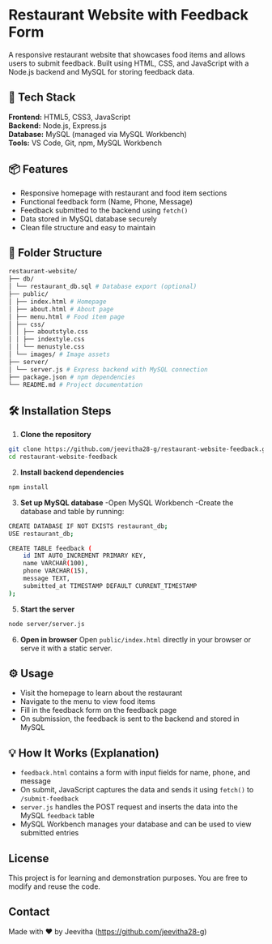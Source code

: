 # Restaurant Website with Feedback Form

A responsive restaurant website that showcases food items and allows users to submit feedback. Built using HTML, CSS, and JavaScript with a Node.js backend and MySQL for storing feedback data.


## 🔧 Tech Stack
**Frontend:** HTML5, CSS3, JavaScript  
**Backend:** Node.js, Express.js  
**Database:** MySQL (managed via MySQL Workbench)  
**Tools:** VS Code, Git, npm, MySQL Workbench


## 📦 Features
- Responsive homepage with restaurant and food item sections  
- Functional feedback form (Name, Phone, Message)  
- Feedback submitted to the backend using `fetch()`  
- Data stored in MySQL database securely  
- Clean file structure and easy to maintain

## 📁 Folder Structure
```bash
restaurant-website/
├── db/
│ └── restaurant_db.sql # Database export (optional)
├── public/
│ ├── index.html # Homepage
│ ├── about.html # About page
│ ├── menu.html # Food item page
│ ├── css/
│ │ ├── aboutstyle.css 
│ │ ├── indextyle.css 
│ │ └── menustyle.css
│ └── images/ # Image assets
├── server/
│ └── server.js # Express backend with MySQL connection
├── package.json # npm dependencies
└── README.md # Project documentation
```


## 🛠️ Installation Steps

1. **Clone the repository**

```bash
git clone https://github.com/jeevitha28-g/restaurant-website-feedback.git
cd restaurant-website-feedback
```

2. **Install backend dependencies**
```bash
npm install
```

3. **Set up MySQL database**
-Open MySQL Workbench
-Create the database and table by running:
```bash
CREATE DATABASE IF NOT EXISTS restaurant_db;
USE restaurant_db;

CREATE TABLE feedback (
    id INT AUTO_INCREMENT PRIMARY KEY,
    name VARCHAR(100),
    phone VARCHAR(15),
    message TEXT,
    submitted_at TIMESTAMP DEFAULT CURRENT_TIMESTAMP
);
```

5. **Start the server**
```bash
node server/server.js
```

6. **Open in browser**
Open `public/index.html` directly in your browser or serve it with a static server.

## ⚙️ Usage
- Visit the homepage to learn about the restaurant
- Navigate to the menu to view food items
- Fill in the feedback form on the feedback page
- On submission, the feedback is sent to the backend and stored in MySQL

## 💡 How It Works (Explanation)
- `feedback.html` contains a form with input fields for name, phone, and message
- On submit, JavaScript captures the data and sends it using `fetch()` to `/submit-feedback`
- `server.js` handles the POST request and inserts the data into the MySQL `feedback` table
- MySQL Workbench manages your database and can be used to view submitted entries

## License
This project is for learning and demonstration purposes. You are free to modify and reuse the code.


## Contact
Made with ❤️ by Jeevitha (https://github.com/jeevitha28-g)
